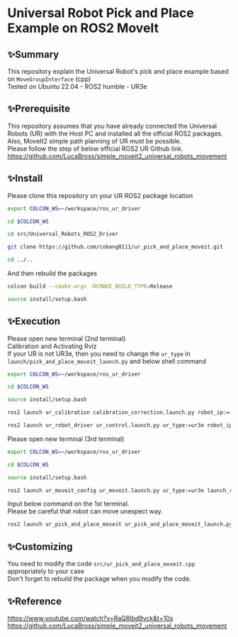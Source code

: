 # Universal Robot Pick and Place Example on ROS2 MoveIt 
## ✨Summary
This repository explain the Universal Robot's pick and place example based on `MoveGroupInterface` (cpp) 
<br>
Tested on Ubuntu 22.04 - ROS2 humble - UR3e


## ✨Prerequisite
This repository assumes that you have already connected the Universal Robots (UR) with the Host PC and installed all the official ROS2 packages.
Also, MoveIt2 simple path planning of UR must be possible.
<br>
Please follow the step of below official ROS2 UR Github link.
<br>
https://github.com/LucaBross/simple_moveit2_universal_robots_movement


## ✨Install
Please clone this repository on your UR ROS2 package location
```bash
export COLCON_WS=~/workspace/ros_ur_driver

cd $COLCON_WS

cd src/Universal_Robots_ROS2_Driver 

git clone https://github.com/cobang0111/ur_pick_and_place_moveit.git

cd ../..
```

And then rebuild the packages
```bash
colcon build --cmake-args -DCMAKE_BUILD_TYPE=Release

source install/setup.bash
```
 

## ✨Execution
Please open new terminal (2nd terminal)
<br>
Calibration and Activating Rviz
<br>
If your UR is not UR3e, then you need to change the `ur_type` in `launch/pick_and_place_moveit_launch.py` and below shell command
```bash
export COLCON_WS=~/workspace/ros_ur_driver

cd $COLCON_WS

source install/setup.bash

ros2 launch ur_calibration calibration_correction.launch.py robot_ip:=<robot_ip> target_filename:="${HOME}/my_robot_calibration.yaml"

ros2 launch ur_robot_driver ur_control.launch.py ur_type:=ur3e robot_ip:=<robot_ip> launch_rviz:=false
```

Please open new terminal (3rd terminal)
```bash
export COLCON_WS=~/workspace/ros_ur_driver

cd $COLCON_WS

source install/setup.bash

ros2 launch ur_moveit_config ur_moveit.launch.py ur_type:=ur3e launch_rviz:=true robot_ip:=<robot_ip> reverse_ip:=<host_ip>
```

Input below command on the 1st terminal.
<br>
Please be careful that robot can move unexpect way.
```bash
ros2 launch ur_pick_and_place_moveit ur_pick_and_place_moveit_launch.py
```

## ✨Customizing

You need to modify the code `src/ur_pick_and_place_moveit.cpp` appropriately to your case
<br>
Don't forget to rebuild the package when you modify the code.


## ✨Reference
https://www.youtube.com/watch?v=RaQ8Ibd9vck&t=10s
<br>
https://github.com/LucaBross/simple_moveit2_universal_robots_movement

